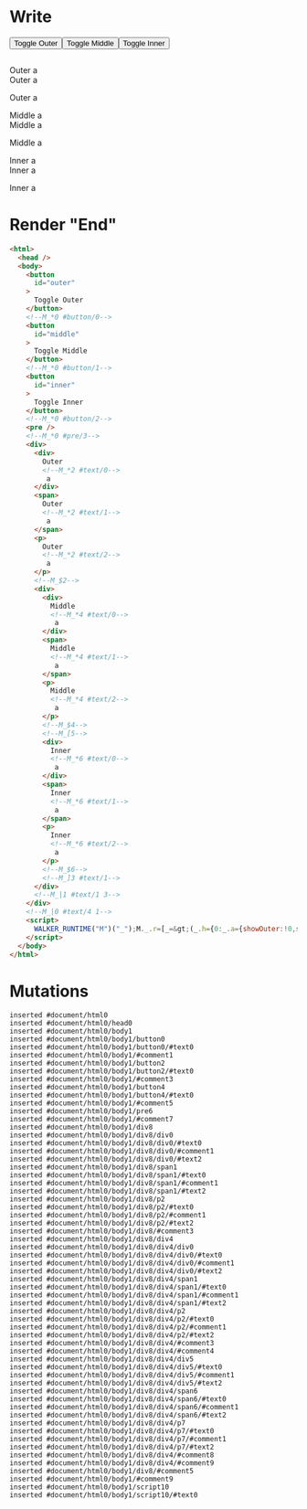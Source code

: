 # Write
  <button id=outer>Toggle Outer</button><!--M_*0 #button/0--><button id=middle>Toggle Middle</button><!--M_*0 #button/1--><button id=inner>Toggle Inner</button><!--M_*0 #button/2--><pre></pre><!--M_*0 #pre/3--><div><div>Outer<!--M_*2 #text/0--> a</div><span>Outer<!--M_*2 #text/1--> a</span><p>Outer<!--M_*2 #text/2--> a</p><!--M_$2--><div><div>Middle<!--M_*4 #text/0--> a</div><span>Middle<!--M_*4 #text/1--> a</span><p>Middle<!--M_*4 #text/2--> a</p><!--M_$4--><!--M_[5--><div>Inner<!--M_*6 #text/0--> a</div><span>Inner<!--M_*6 #text/1--> a</span><p>Inner<!--M_*6 #text/2--> a</p><!--M_$6--><!--M_]3 #text/1--></div><!--M_|1 #text/1 3--></div><!--M_|0 #text/4 1--><script>WALKER_RUNTIME("M")("_");M._.r=[_=>(_.h={0:_.a={showOuter:!0,showMiddle:!0,showInner:!0,"#text/4(":_._["packages/translator-tags/src/__tests__/fixtures/cleanup-n-child-if-deep/template.marko_1_renderer"],"#text/4!":_.c={"#childScope/0":_.b={name:"Outer"},"#text/1(":_._["packages/translator-tags/src/__tests__/fixtures/cleanup-n-child-if-deep/template.marko_2_renderer"],"#text/1!":_.f={"#childScope/0":_.d={name:"Middle"},"#text/1(":_._["packages/translator-tags/src/__tests__/fixtures/cleanup-n-child-if-deep/template.marko_3_renderer"],"#text/1!":_.g={"#childScope/0":_.e={name:"Inner"}}}}},1:_.c,2:_.b,3:_.f,4:_.d,5:_.g,6:_.e},_.a.write=_.b.write=_.d.write=_.e.write=_._["packages/translator-tags/src/__tests__/fixtures/cleanup-n-child-if-deep/template.marko_0/_"](_.a),_.c._=_.a,_.f._=_.c,_.h),2,"packages/translator-tags/src/__tests__/fixtures/cleanup-n-child-if-deep/components/child.marko_0_name_write",4,"packages/translator-tags/src/__tests__/fixtures/cleanup-n-child-if-deep/components/child.marko_0_name_write",6,"packages/translator-tags/src/__tests__/fixtures/cleanup-n-child-if-deep/components/child.marko_0_name_write",3,"packages/translator-tags/src/__tests__/fixtures/cleanup-n-child-if-deep/template.marko_2_showInner/subscriber",0,"packages/translator-tags/src/__tests__/fixtures/cleanup-n-child-if-deep/template.marko_0_showInner",0,"packages/translator-tags/src/__tests__/fixtures/cleanup-n-child-if-deep/template.marko_0_showMiddle",0,"packages/translator-tags/src/__tests__/fixtures/cleanup-n-child-if-deep/template.marko_0_showOuter",0];M._.w()</script>


# Render "End"
```html
<html>
  <head />
  <body>
    <button
      id="outer"
    >
      Toggle Outer
    </button>
    <!--M_*0 #button/0-->
    <button
      id="middle"
    >
      Toggle Middle
    </button>
    <!--M_*0 #button/1-->
    <button
      id="inner"
    >
      Toggle Inner
    </button>
    <!--M_*0 #button/2-->
    <pre />
    <!--M_*0 #pre/3-->
    <div>
      <div>
        Outer
        <!--M_*2 #text/0-->
         a
      </div>
      <span>
        Outer
        <!--M_*2 #text/1-->
         a
      </span>
      <p>
        Outer
        <!--M_*2 #text/2-->
         a
      </p>
      <!--M_$2-->
      <div>
        <div>
          Middle
          <!--M_*4 #text/0-->
           a
        </div>
        <span>
          Middle
          <!--M_*4 #text/1-->
           a
        </span>
        <p>
          Middle
          <!--M_*4 #text/2-->
           a
        </p>
        <!--M_$4-->
        <!--M_[5-->
        <div>
          Inner
          <!--M_*6 #text/0-->
           a
        </div>
        <span>
          Inner
          <!--M_*6 #text/1-->
           a
        </span>
        <p>
          Inner
          <!--M_*6 #text/2-->
           a
        </p>
        <!--M_$6-->
        <!--M_]3 #text/1-->
      </div>
      <!--M_|1 #text/1 3-->
    </div>
    <!--M_|0 #text/4 1-->
    <script>
      WALKER_RUNTIME("M")("_");M._.r=[_=&gt;(_.h={0:_.a={showOuter:!0,showMiddle:!0,showInner:!0,"#text/4(":_._["packages/translator-tags/src/__tests__/fixtures/cleanup-n-child-if-deep/template.marko_1_renderer"],"#text/4!":_.c={"#childScope/0":_.b={name:"Outer"},"#text/1(":_._["packages/translator-tags/src/__tests__/fixtures/cleanup-n-child-if-deep/template.marko_2_renderer"],"#text/1!":_.f={"#childScope/0":_.d={name:"Middle"},"#text/1(":_._["packages/translator-tags/src/__tests__/fixtures/cleanup-n-child-if-deep/template.marko_3_renderer"],"#text/1!":_.g={"#childScope/0":_.e={name:"Inner"}}}}},1:_.c,2:_.b,3:_.f,4:_.d,5:_.g,6:_.e},_.a.write=_.b.write=_.d.write=_.e.write=_._["packages/translator-tags/src/__tests__/fixtures/cleanup-n-child-if-deep/template.marko_0/_"](_.a),_.c._=_.a,_.f._=_.c,_.h),2,"packages/translator-tags/src/__tests__/fixtures/cleanup-n-child-if-deep/components/child.marko_0_name_write",4,"packages/translator-tags/src/__tests__/fixtures/cleanup-n-child-if-deep/components/child.marko_0_name_write",6,"packages/translator-tags/src/__tests__/fixtures/cleanup-n-child-if-deep/components/child.marko_0_name_write",3,"packages/translator-tags/src/__tests__/fixtures/cleanup-n-child-if-deep/template.marko_2_showInner/subscriber",0,"packages/translator-tags/src/__tests__/fixtures/cleanup-n-child-if-deep/template.marko_0_showInner",0,"packages/translator-tags/src/__tests__/fixtures/cleanup-n-child-if-deep/template.marko_0_showMiddle",0,"packages/translator-tags/src/__tests__/fixtures/cleanup-n-child-if-deep/template.marko_0_showOuter",0];M._.w()
    </script>
  </body>
</html>
```

# Mutations
```
inserted #document/html0
inserted #document/html0/head0
inserted #document/html0/body1
inserted #document/html0/body1/button0
inserted #document/html0/body1/button0/#text0
inserted #document/html0/body1/#comment1
inserted #document/html0/body1/button2
inserted #document/html0/body1/button2/#text0
inserted #document/html0/body1/#comment3
inserted #document/html0/body1/button4
inserted #document/html0/body1/button4/#text0
inserted #document/html0/body1/#comment5
inserted #document/html0/body1/pre6
inserted #document/html0/body1/#comment7
inserted #document/html0/body1/div8
inserted #document/html0/body1/div8/div0
inserted #document/html0/body1/div8/div0/#text0
inserted #document/html0/body1/div8/div0/#comment1
inserted #document/html0/body1/div8/div0/#text2
inserted #document/html0/body1/div8/span1
inserted #document/html0/body1/div8/span1/#text0
inserted #document/html0/body1/div8/span1/#comment1
inserted #document/html0/body1/div8/span1/#text2
inserted #document/html0/body1/div8/p2
inserted #document/html0/body1/div8/p2/#text0
inserted #document/html0/body1/div8/p2/#comment1
inserted #document/html0/body1/div8/p2/#text2
inserted #document/html0/body1/div8/#comment3
inserted #document/html0/body1/div8/div4
inserted #document/html0/body1/div8/div4/div0
inserted #document/html0/body1/div8/div4/div0/#text0
inserted #document/html0/body1/div8/div4/div0/#comment1
inserted #document/html0/body1/div8/div4/div0/#text2
inserted #document/html0/body1/div8/div4/span1
inserted #document/html0/body1/div8/div4/span1/#text0
inserted #document/html0/body1/div8/div4/span1/#comment1
inserted #document/html0/body1/div8/div4/span1/#text2
inserted #document/html0/body1/div8/div4/p2
inserted #document/html0/body1/div8/div4/p2/#text0
inserted #document/html0/body1/div8/div4/p2/#comment1
inserted #document/html0/body1/div8/div4/p2/#text2
inserted #document/html0/body1/div8/div4/#comment3
inserted #document/html0/body1/div8/div4/#comment4
inserted #document/html0/body1/div8/div4/div5
inserted #document/html0/body1/div8/div4/div5/#text0
inserted #document/html0/body1/div8/div4/div5/#comment1
inserted #document/html0/body1/div8/div4/div5/#text2
inserted #document/html0/body1/div8/div4/span6
inserted #document/html0/body1/div8/div4/span6/#text0
inserted #document/html0/body1/div8/div4/span6/#comment1
inserted #document/html0/body1/div8/div4/span6/#text2
inserted #document/html0/body1/div8/div4/p7
inserted #document/html0/body1/div8/div4/p7/#text0
inserted #document/html0/body1/div8/div4/p7/#comment1
inserted #document/html0/body1/div8/div4/p7/#text2
inserted #document/html0/body1/div8/div4/#comment8
inserted #document/html0/body1/div8/div4/#comment9
inserted #document/html0/body1/div8/#comment5
inserted #document/html0/body1/#comment9
inserted #document/html0/body1/script10
inserted #document/html0/body1/script10/#text0
```